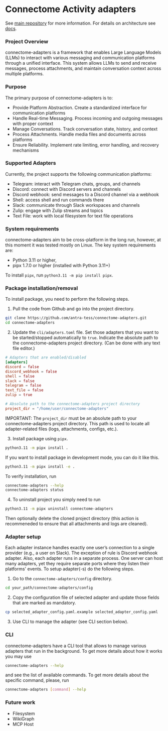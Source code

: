# Connectome Activity adapters

See [main repository](https://github.com/antra-tess/connectome) for more information.
For details on architecture see [docs](https://github.com/antra-tess/connectome-adapters/tree/master/docs).

### Project Overview
connectome-adapters is a framework that enables Large Language Models (LLMs) to interact with various messaging and communication platforms through a unified interface. This system allows LLMs to send and receive messages, process attachments, and maintain conversation context across multiple platforms.

### Purpose
The primary purpose of connectome-adapters is to:
* Provide Platform Abstraction. Create a standardized interface for communication platforms
* Handle Real-time Messaging. Process incoming and outgoing messages with proper context
* Manage Conversations. Track conversation state, history, and context
* Process Attachments. Handle media files and documents across platforms
* Ensure Reliability. Implement rate limiting, error handling, and recovery mechanisms

### Supported Adapters
Currently, the project supports the following communication platforms:
* Telegram: interact with Telegram chats, groups, and channels
* Discord: connect with Discord servers and channels
* Discord webhook: send messages to a Discord channel via a webhook
* Shell: access shell and run commands there
* Slack: communicate through Slack workspaces and channels
* Zulip: engage with Zulip streams and topics
* Text File: work with local filesystem for text file operations

### System requirements
connectome-adapters aim to be cross-platform in the long run, however, at this moment it was tested mostly on Linux. The key system requirements are:

- Python 3.11 or higher,
- pipx 1.7.0 or higher (installed with Python 3.11+)

To install `pipx`, run `python3.11 -m pip install pipx`.

### Package installation/removal
To install package, you need to perform the following steps.

1. Pull the code from Github and go into the project directory.
```bash
git clone https://github.com/antra-tess/connectome-adapters.git
cd connectome-adapters
```

2. Update the `cli/adapters.toml` file. Set those adapters that you want to be started/stopped automatically to `true`. Indicate the absolute path to the connectome-adapters project directory. (Can be done with any text file editor.)
```toml
# Adapters that are enabled/disabled
[adapters]
discord = false
discord_webhook = false
shell = false
slack = false
telegram = false
text_file = false
zulip = true

# Absolute path to the connectome-adapters project directory
project_dir = "/home/user/connectome-adapters"
```
IMPORTANT: The `project_dir` must be an absolute path to your connectome-adapters project directory. This path is used to locate all adapter-related files (logs, attachments, configs, etc.).

3. Install package using `pipx`.
```bash
python3.11 -m pipx install .
```
If you want to install package in development mode, you can do it like this.
```bash
python3.11 -m pipx install -e .
```
To verify installation, run
```bash
connectome-adapters --help
connectome-adapters status
```

4. To uninstall project you simply need to run
```bash
python3.11 -m pipx uninstall connectome-adapters
```
Then optionally delete the cloned project directory (this action is recommeneded to ensure that all attachments and logs are cleaned).

### Adapter setup
Each adapter instance handles exactly one user’s connection to a single provider (e.g., a user on Slack). The exception of rule is Discord webhook adapter. Also, each adapter runs in a separate process. One server can host many adapters, yet they require separate ports where they listen their platforms' events. To setup adapter(-s) do the following steps.

1. Go to the `connectome-adapters/config` directory.
```bash
cd your_path/connectome-adapters/config
```

2. Copy the configuration file of selected adapter and update those fields that are marked as mandatory.
```bash
cp selected_adapter_config.yaml.example selected_adapter_config.yaml
```

3. Use CLI to manage the adapter (see CLI section below).

### CLI
connectome-adapters have a CLI tool that allows to manage various adapters that run in the background. To get more details about how it works you may use
```bash
connectome-adapters --help
```
and see the list of available commands. To get more details about the specific command, please, run
```bash
connectome-adapters [command] --help
```

### Future work
* Filesystem
* WikiGraph
* MCP Host
